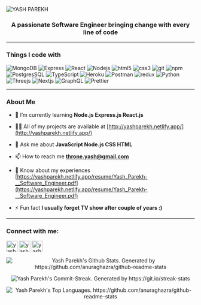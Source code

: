 ![YASH PAREKH](https://user-images.githubusercontent.com/7217164/121977736-e5fd0780-cd43-11eb-8506-709edae063bb.png)

<h3 align="center">A passionate Software Engineer bringing change with every line of code</h3>

---

<h3>Things I code with</h3>
<p>
  <img alt="MongoDB" src="https://img.shields.io/badge/-MongoDB-13aa52?style=flat-square&logo=mongodb&logoColor=white" />
  <img alt="Express" src="https://img.shields.io/badge/-Express-000000?style=flat-square&logo=express&logoColor=white" />
  <img alt="React" src="https://img.shields.io/badge/-React-45b8d8?style=flat-square&logo=react&logoColor=white" />
  <img alt="Nodejs" src="https://img.shields.io/badge/-Nodejs-43853d?style=flat-square&logo=Node.js&logoColor=white" />
  <img alt="html5" src="https://img.shields.io/badge/-HTML5-E34F26?style=flat-square&logo=html5&logoColor=white" />
  <img alt="css3" src="https://img.shields.io/badge/-CSS3-1572B6?style=flat-square&logo=css3&logoColor=white" />
  <img alt="git" src="https://img.shields.io/badge/-Git-F05032?style=flat-square&logo=git&logoColor=white" />
  <img alt="npm" src="https://img.shields.io/badge/-NPM-CB3837?style=flat-square&logo=npm&logoColor=white" />
  <img alt="PostgresSQL" src="https://img.shields.io/badge/-PostgreSQL-4169E1?style=flat-square&logo=postgresql&logoColor=white" />
  <img alt="TypeScript" src="https://img.shields.io/badge/-TypeScript-007ACC?style=flat-square&logo=typescript&logoColor=white" />
  <img alt="Heroku" src="https://img.shields.io/badge/-Heroku-430098?style=flat-square&logo=heroku&logoColor=white" />
  <img alt="Postman" src="https://img.shields.io/badge/-Postman-FF6C37?style=flat-square&logo=postman&logoColor=white" />
  <img alt="redux" src="https://img.shields.io/badge/-Redux-764ABC?style=flat-square&logo=redux&logoColor=white" />
  <img alt="Python" src="https://img.shields.io/badge/-Python-3776AB?style=flat-square&logo=python&logoColor=white" />
  <img alt="Threejs" src="https://img.shields.io/badge/-Threejs-000000?style=flat-square&logo=three.js&logoColor=white" />
  <img alt="Nextjs" src="https://img.shields.io/badge/-Nextjs-000000?style=flat-square&logo=next.js&logoColor=white" />
  <img alt="GraphQL" src="https://img.shields.io/badge/-GraphQL-E10098?style=flat-square&logo=graphql&logoColor=white" />
  <img alt="Prettier" src="https://img.shields.io/badge/-Prettier-F7B93E?style=flat-square&logo=prettier&logoColor=white" />
</p>

---

<h3>About Me</h3>

- 🌱 I’m currently learning **Node.js Express.js React.js**

- 👨‍💻 All of my projects are available at [http://yashparekh.netlify.app/](http://yashparekh.netlify.app/)

- 💬 Ask me about **JavaScript Node.js CSS HTML**

- 📫 How to reach me **throne.yash@gmail.com**

- 📄 Know about my experiences [https://yashparekh.netlify.app/resume/Yash_Parekh-__Software_Engineer.pdf](https://yashparekh.netlify.app/resume/Yash_Parekh-__Software_Engineer.pdf)

- ⚡ Fun fact **I usually forget TV show after couple of years :)**

---

<h3 align="left">Connect with me:</h3>
<p align="left">
<a href="https://codepen.io/yash20010" target="blank"><img align="center" src="https://www.vectorlogo.zone/logos/codepen/codepen-tile.svg" alt="yash20010" height="30" width="30" /></a>
<a href="https://twitter.com/yash20010" target="blank"><img align="center" src="https://www.vectorlogo.zone/logos/twitter/twitter-tile.svg" alt="yash20010" height="30" width="30" /></a>
<a href="https://linkedin.com/in/yash-c-parekh" target="blank"><img align="center" src="https://www.vectorlogo.zone/logos/linkedin/linkedin-tile.svg" alt="yash-c-parekh" height="30" width="30" /></a>
</p>

<p align="center"><img src='https://github-readme-stats.vercel.app/api?username=yash20010&show_icons=true&theme=omni&hide_border=true' alt="Yash Parekh's Github Stats. Generated by https://github.com/anuraghazra/github-readme-stats"/>
  
<p align="center"><img align='center' src='http://github-readme-streak-stats.herokuapp.com?user=yash20010&theme=omni&hide_border=true' alt="Yash Parekh's Commit-Streak. Generated by https://git.io/streak-stats"/>
  
<p align="center"><img align="" src='https://github-readme-stats.vercel.app/api/top-langs/?username=yash20010&layout=compact&theme=omni&hide_border=true' alt="Yash Parekh's Top Languages. https://github.com/anuraghazra/github-readme-stats"/>
